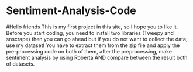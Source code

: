 # Sentiment-Analysis-Code
#Hello friends This is my first project in this site, so I hope you to like it.
Before you start coding, you need to install two libraries (Tweepy and snscrape) then you can go ahead but if you do not want to collect the data; use my dataset!
You have to extract them from the zip file and apply the pre-processing code on both of them, after the preprocessing,
make sentiment analysis by using Roberta AND compare between the result both of datasets.
